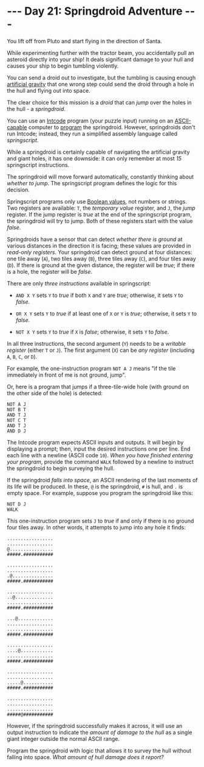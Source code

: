 # --- Day 21: Springdroid Adventure ---

You lift off from Pluto and start flying in the direction of Santa.

While experimenting further with the tractor beam, you accidentally pull an asteroid directly into your ship!  It deals significant damage to your hull and causes your ship to begin tumbling violently.

You can send a droid out to investigate, but the tumbling is causing enough [artificial gravity](https://en.wikipedia.org/wiki/Artificial_gravity) that one wrong step could send the droid through a hole in the hull and flying out into space.

The clear choice for this mission is a *droid* that can *jump* over the holes in the hull - a *springdroid*.

You can use an [Intcode](9) program (your puzzle input) running on an [ASCII-capable](17) computer to [program](https://en.wikipedia.org/wiki/Programmable_read-only_memory) the springdroid. However, springdroids don't run Intcode; instead, they run a simplified assembly language called *springscript*.

While a springdroid is certainly capable of navigating the artificial gravity and giant holes, it has one downside: it can only remember at most *15* springscript instructions.

The springdroid will move forward automatically, constantly thinking about *whether to jump*.  The springscript program defines the logic for this decision.

Springscript programs only use [Boolean values](https://en.wikipedia.org/wiki/Boolean_data_type), not numbers or strings.  Two registers are available: `T`, the *temporary value* register, and `J`, the *jump* register.  If the jump register is *true* at the end of the springscript program, the springdroid will try to jump. Both of these registers start with the value *false*.

Springdroids have a sensor that can detect *whether there is ground* at various distances in the direction it is facing; these values are provided in *read-only registers*.  Your springdroid can detect ground at four distances: one tile away (`A`), two tiles away (`B`), three tiles away (`C`), and four tiles away (`D`). If there is ground at the given distance, the register will be *true*; if there is a hole, the register will be *false*.

There are only *three instructions* available in springscript:


 - `AND X Y` sets `Y` to *true* if both `X` and `Y` are *true*; otherwise, it sets `Y` to *false*.

 - `OR X Y` sets `Y` to *true* if at least one of `X` or `Y` is *true*; otherwise, it sets `Y` to *false*.

 - `NOT X Y` sets `Y` to *true* if `X` is *false*; otherwise, it sets `Y` to *false*.


In all three instructions, the second argument (`Y`) needs to be a *writable register* (either `T` or `J`). The first argument (`X`) can be *any register* (including `A`, `B`, `C`, or `D`).

For example, the one-instruction program `NOT A J` means "if the tile immediately in front of me is not ground, jump".

Or, here is a program that jumps if a three-tile-wide hole (with ground on the other side of the hole) is detected:

```
NOT A J
NOT B T
AND T J
NOT C T
AND T J
AND D J

```

The Intcode program expects ASCII inputs and outputs.  It will begin by displaying a prompt; then, input the desired instructions one per line. End each line with a newline (ASCII code `10`). *When you have finished entering your program*, provide the command `WALK` followed by a newline to instruct the springdroid to begin surveying the hull.

If the springdroid *falls into space*, an ASCII rendering of the last moments of its life will be produced.  In these, `@` is the springdroid, `#` is hull, and `.` is empty space.  For example, suppose you program the springdroid like this:
```
NOT D J
WALK

```

This one-instruction program sets `J` to *true* if and only if there is no ground four tiles away.  In other words, it attempts to jump into any hole it finds:

```
.................
.................
@................
#####.###########

.................
.................
.@...............
#####.###########

.................
..@..............
.................
#####.###########

...@.............
.................
.................
#####.###########

.................
....@............
.................
#####.###########

.................
.................
.....@...........
#####.###########

.................
.................
.................
#####@###########

```

However, if the springdroid successfully makes it across, it will use an output instruction to indicate the *amount of damage to the hull* as a single giant integer outside the normal ASCII range.

Program the springdroid with logic that allows it to survey the hull without falling into space.  *What amount of hull damage does it report?*


